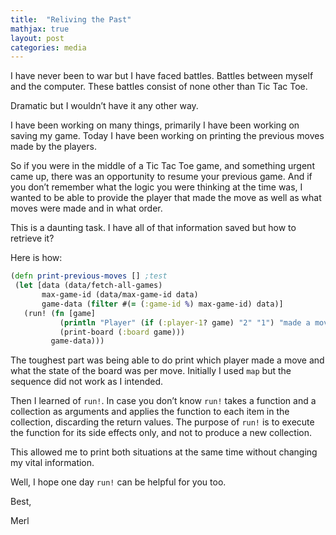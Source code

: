```yaml
---
title:  "Reliving the Past"
mathjax: true
layout: post
categories: media
---
```



I have never been to war but I have faced battles. Battles between myself and the computer. These battles consist of none other than Tic Tac Toe.

Dramatic but I wouldn’t have it any other way.

I have been working on many things, primarily I have been working on saving my game. Today I have been working on printing the previous moves made by the players.

So if you were in the middle of a Tic Tac Toe game, and something urgent came up, there was an opportunity to resume your previous game. And if you don’t remember what the logic you were thinking at the time was, I wanted to be able to provide the player that made the move as well as what moves were made and in what order.

This is a daunting task. I have all of that information saved but how to retrieve it?

Here is how:

```clojure
(defn print-previous-moves [] ;test
 (let [data (data/fetch-all-games)
       max-game-id (data/max-game-id data)
       game-data (filter #(= (:game-id %) max-game-id) data)]
   (run! (fn [game]
           (println "Player" (if (:player-1? game) "2" "1") "made a move:")
           (print-board (:board game)))
         game-data)))
```
The toughest part was being able to do print which player made a move and what the state of the board was per move. Initially I used `map` but the sequence did not work as I intended.


Then I learned of `run!`. In case you don’t know `run!` takes a function and a collection as arguments and applies the function to each item in the collection, discarding the return values. The purpose of `run!` is to execute the function for its side effects only, and not to produce a new collection.


This allowed me to print both situations at the same time without changing my vital information.

Well, I hope one day `run!` can be helpful for you too.

Best,

Merl
